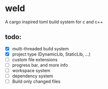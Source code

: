# weld
A cargo inspired toml build system for c and c++

## todo:
- [x] multi-threaded build system
- [x] project type (DynamicLib, StaticLib, ...)
- [ ] custom file extensions
- [ ] progress bar, and more info
- [ ] workspace system
- [ ] dependency system
- [ ] Build only changed files
